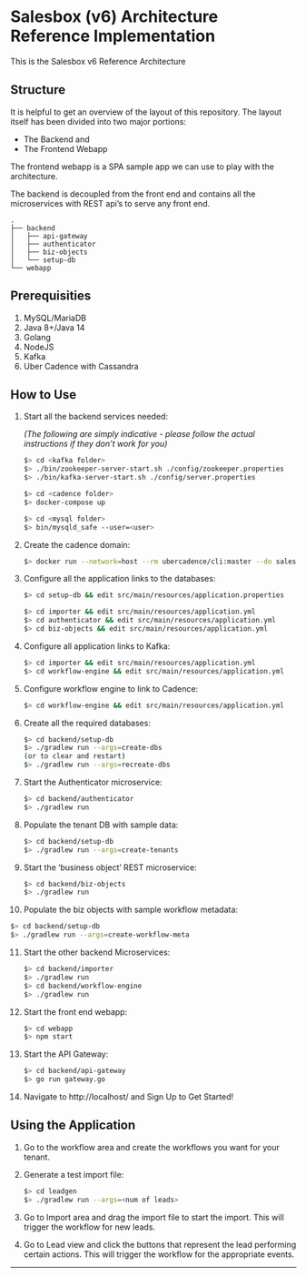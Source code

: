 # Salesbox (v6) Architecture Reference Implementation

This is the Salesbox v6 Reference Architecture

## Structure

It is helpful to get an overview of the layout of this repository. The layout itself has been divided into two major portions:

* The Backend and
* The Frontend Webapp

The frontend webapp is a SPA sample app we can use to play with the architecture.

The backend is decoupled from the front end and contains all the microservices with REST api’s to serve any front end.

```
.
├── backend
│   ├── api-gateway
│   ├── authenticator
│   ├── biz-objects
│   └── setup-db
└── webapp
```

## Prerequisities

1. MySQL/MariaDB
2. Java 8+/Java 14
3. Golang
4. NodeJS
5. Kafka
6. Uber Cadence with Cassandra

## How to Use

1. Start all the backend services needed:

   *(The following are simply indicative - please follow the actual instructions if they don’t work for you)*

   ```sh
   $> cd <kafka folder>
   $> ./bin/zookeeper-server-start.sh ./config/zookeeper.properties
   $> ./bin/kafka-server-start.sh ./config/server.properties
   
   $> cd <cadence folder>
   $> docker-compose up
   
   $> cd <mysql folder>
   $> bin/mysqld_safe --user=<user>
   ```

2. Create the cadence domain:

   ```sh
   $> docker run --network=host --rm ubercadence/cli:master --do salesboxai-domain domain register -rd 1
   ```

3. Configure all the application links to the databases:

   ```sh
   $> cd setup-db && edit src/main/resources/application.properties
   
   $> cd importer && edit src/main/resources/application.yml
   $> cd authenticator && edit src/main/resources/application.yml
   $> cd biz-objects && edit src/main/resources/application.yml
   ```

4. Configure all application links to Kafka:

   ```sh
   $> cd importer && edit src/main/resources/application.yml
   $> cd workflow-engine && edit src/main/resources/application.yml
   ```

5. Configure workflow engine to link to Cadence:

   ```sh
   $> cd workflow-engine && edit src/main/resources/application.yml
   ```

   

6. Create all the required databases:

   ```sh
   $> cd backend/setup-db
   $> ./gradlew run --args=create-dbs
   (or to clear and restart)
   $> ./gradlew run --args=recreate-dbs
   ```

7. Start the Authenticator microservice:

   ```sh
   $> cd backend/authenticator
   $> ./gradlew run
   ```

8. Populate the tenant DB with sample data:

   ```sh
   $> cd backend/setup-db
   $> ./gradlew run --args=create-tenants
   ```

9. Start the ‘business object’ REST microservice:

   ```sh
   $> cd backend/biz-objects
   $> ./gradlew run
   ```

10. Populate the biz objects with sample workflow metadata:

   ```sh
   $> cd backend/setup-db
   $> ./gradlew run --args=create-workflow-meta
   ```

11. Start the other backend Microservices:

    ```sh
    $> cd backend/importer
    $> ./gradlew run
    $> cd backend/workflow-engine
    $> ./gradlew run
    ```

12. Start the front end webapp:

    ```sh
    $> cd webapp
    $> npm start
    ```

13. Start the API Gateway:

    ```sh
    $> cd backend/api-gateway
    $> go run gateway.go
    ```

14. Navigate to http://localhost/ and Sign Up to Get Started!

## Using the Application

1. Go to the workflow area and create the workflows you want for your tenant.

2. Generate a test import file:

   ```sh
   $> cd leadgen
   $> ./gradlew run --args=<num of leads>
   ```

3. Go to Import area and drag the import file to start the import. This will trigger the workflow for new leads.

4. Go to Lead view and click the buttons that represent the lead performing certain actions. This will trigger the workflow for the appropriate events.

--------

